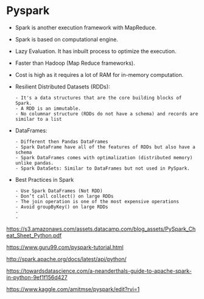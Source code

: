 # Pyspark

- Spark is another execution framework with MapReduce.
- Spark is based on computational engine.
- Lazy Evaluation. It has inbuilt process to optimize the execution. 
- Faster than Hadoop (Map Reduce frameworks). 
- Cost is high as it requires a lot of RAM for in-memory computation.

- Resilient Distributed Datasets (RDDs): 

      - It's a data structures that are the core building blocks of Spark. 
      - A RDD is an immutable.
      - No columnar structure (RDDs do not have a schema) and records are similar to a list
      
- DataFrames: 
      
      - Different then Pandas DataFrames
      - Spark DataFrame have all of the features of RDDs but also have a schema
      - Spark DataFrames comes with optimalization (distributed memory) unlike pandas.
      - Spark DataSets: Similar to DataFrames but not used in PySpark.
      
- Best Practices in Spark

      - Use Spark DataFrames (Not RDD)
      - Don’t call collect() on large RDDs
      - The join operation is one of the most expensive operations
      - Avoid groupByKey() on large RDDs
      - 
      -

https://s3.amazonaws.com/assets.datacamp.com/blog_assets/PySpark_Cheat_Sheet_Python.pdf

https://www.guru99.com/pyspark-tutorial.html

http://spark.apache.org/docs/latest/api/python/

https://towardsdatascience.com/a-neanderthals-guide-to-apache-spark-in-python-9ef1f156d427

https://www.kaggle.com/amitmse/pyspark/edit?rvi=1
